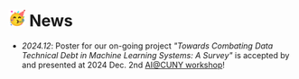 # <a><img src="../../images/happy.gif" width="30" alt="img"></a> News
- *2024.12*:  Poster for our on-going project *"Towards Combating Data Technical Debt in Machine Learning Systems: A Survey"* is accepted by and presented at 2024 Dec. 2nd [AI@CUNY workshop](https://docs.google.com/forms/d/e/1FAIpQLScjq4j00xG2zSs0dZ05glHrCOU2GsR0Av1ZK1v_Y3NcsOj7nQ/viewform)!


<!--

*2024.06*:  One paper *"Mixup-CLIPood: Robust Domain Generalization for Multi-modal Object Recognition"* is accepted by the 5th International Conference on Artificial Intelligence and Electromechanical Automation.

- *2024.02*:  One paper *"Large language models for forecasting and anomaly detection: A systematic literature review"* is submitted to arxiv: [https://arxiv.org/abs/2402.10350](https://arxiv.org/abs/2402.10350).

-->
